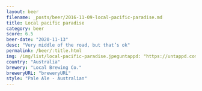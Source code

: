 ```yaml
---
layout: beer
filename: _posts/beer/2016-11-09-local-pacific-paradise.md
title: Local pacific paradise
category: beer
score: 6.5
beer-date: "2020-11-13"
desc: "Very middle of the road, but that’s ok"
permalink: /beer/:title.html
img: /img/list/local-pacific-paradise.jpeguntappd: "https://untappd.com/b/local-brewing-co--pacific-paradise/3547255"
country: "Australia"
brewery: "Local Brewing Co."
breweryURL: "breweryURL"
style: "Pale Ale - Australian"
---
```

